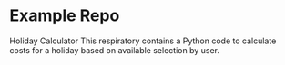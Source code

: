 # Example Repo
Holiday Calculator
This respiratory contains a Python code to  calculate costs for a holiday based on available selection by user.
